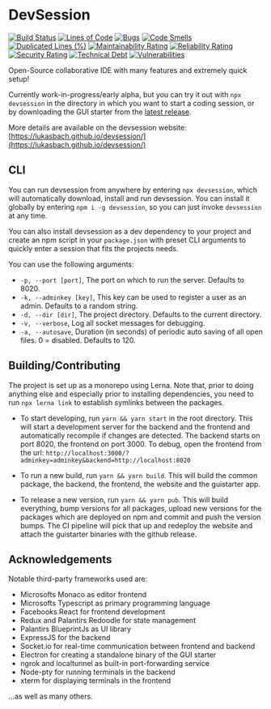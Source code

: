 # DevSession
[![Build Status](https://travis-ci.com/lukasbach/devsession.svg?branch=master)](https://travis-ci.com/lukasbach/devsession)
[![Lines of Code](https://sonarcloud.io/api/project_badges/measure?project=lukasbach_devsession&metric=ncloc)](https://sonarcloud.io/dashboard?id=lukasbach_devsession)
[![Bugs](https://sonarcloud.io/api/project_badges/measure?project=lukasbach_devsession&metric=bugs)](https://sonarcloud.io/dashboard?id=lukasbach_devsession)
[![Code Smells](https://sonarcloud.io/api/project_badges/measure?project=lukasbach_devsession&metric=code_smells)](https://sonarcloud.io/dashboard?id=lukasbach_devsession)
[![Duplicated Lines (%)](https://sonarcloud.io/api/project_badges/measure?project=lukasbach_devsession&metric=duplicated_lines_density)](https://sonarcloud.io/dashboard?id=lukasbach_devsession)
[![Maintainability Rating](https://sonarcloud.io/api/project_badges/measure?project=lukasbach_devsession&metric=sqale_rating)](https://sonarcloud.io/dashboard?id=lukasbach_devsession)
[![Reliability Rating](https://sonarcloud.io/api/project_badges/measure?project=lukasbach_devsession&metric=reliability_rating)](https://sonarcloud.io/dashboard?id=lukasbach_devsession)
[![Security Rating](https://sonarcloud.io/api/project_badges/measure?project=lukasbach_devsession&metric=security_rating)](https://sonarcloud.io/dashboard?id=lukasbach_devsession)
[![Technical Debt](https://sonarcloud.io/api/project_badges/measure?project=lukasbach_devsession&metric=sqale_index)](https://sonarcloud.io/dashboard?id=lukasbach_devsession)
[![Vulnerabilities](https://sonarcloud.io/api/project_badges/measure?project=lukasbach_devsession&metric=vulnerabilities)](https://sonarcloud.io/dashboard?id=lukasbach_devsession)

Open-Source collaborative IDE with many features and extremely quick setup!

Currently work-in-progress/early alpha, but you can try it out with ``npx devsession`` in
the directory in which you want to start a coding session, or by downloading the GUI starter
from the [latest release](https://github.com/lukasbach/devsession/releases/latest).

More details are available on the devsession website: 
[https://lukasbach.github.io/devsession/](https://lukasbach.github.io/devsession/)

## CLI

You can run devsession from anywhere by entering ``npx devsession``, which will automatically download, 
install and run devsession. You can install it globally by entering ``npm i -g devsession``, so you can
just invoke ``devsession`` at any time.

You can also install devsession as a dev dependency to your project and create an npm script in your
``package.json`` with preset CLI arguments to quickly enter a session that fits the projects needs.

You can use the following arguments:

* ``-p, --port [port]``, The port on which to run the server. Defaults to 8020.
* ``-k, --adminkey [key]``, This key can be used to register a user as an admin. Defaults to a random string.
* ``-d, --dir [dir]``, The project directory. Defaults to the current directory.
* ``-v, --verbose``, Log all socket messages for debugging.
* ``-a, --autosave``, Duration (in seconds) of periodic auto saving of all open files. 0 = disabled. Defaults to 120.

## Building/Contributing

The project is set up as a monorepo using Lerna. Note that, prior to doing anything else and 
especially prior to installing dependencies, you need to run ``npx lerna link`` to establish
symlinks between the packages.

 * To start developing, run ``yarn && yarn start`` in the root directory. This will start
   a development server for the backend and the frontend and automatically recompile if
   changes are detected. The backend starts on port 8020, the frontend on port 3000.
   To debug, open the frontend from the url:
   ``http://localhost:3000/?adminkey=adminkey&backend=http://localhost:8020``
   
 * To run a new build, run ``yarn && yarn build``. This will build the common package,
   the backend, the frontend, the website and the guistarter app.
   
 * To release a new version, run ``yarn && yarn pub``. This will build everything, bump
   versions for all packages, upload new versions for the packages which are deployed
   on npm and commit and push the version bumps. The CI pipeline will pick that up and
   redeploy the website and attach the guistarter binaries with the github release.
   
## Acknowledgements

Notable third-party frameworks used are:

 * Microsofts Monaco as editor frontend
 * Microsofts Typescript as primary programming language
 * Facebooks React for frontend development
 * Redux and Palantirs Redoodle for state management
 * Palantirs BlueprintJs as UI library
 * ExpressJS for the backend
 * Socket.io for real-time communication between frontend and backend
 * Electron for creating a standalone binary of the GUI starter
 * ngrok and localtunnel as built-in port-forwarding service
 * Node-pty for running terminals in the backend
 * xterm for displaying terminals in the frontend
 
 ...as well as many others.
